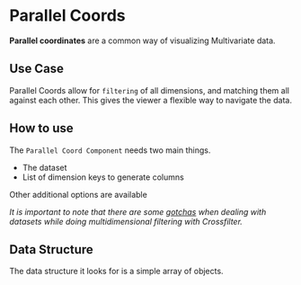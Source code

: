# Parallel Coords

**Parallel coordinates** are a common way of visualizing Multivariate data.

## Use Case

Parallel Coords allow for `filtering` of all dimensions, and matching them all
against each other. This gives the viewer a flexible way to navigate the data.

## How to use

The `Parallel Coord Component` needs two main things.

- The dataset
- List of dimension keys to generate columns

Other additional options are available

_It is important to note that there are some
[gotchas](https://github.com/crossfilter/crossfilter/wiki/Crossfilter-Gotchas)
when dealing with datasets while doing multidimensional filtering with
Crossfilter._

## Data Structure

The data structure it looks for is a simple array of objects.
